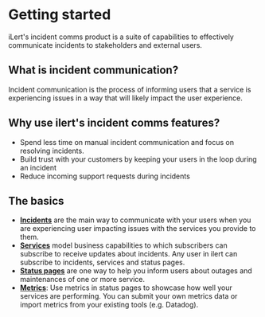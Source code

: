# Getting started

iLert's incident comms product is a suite of capabilities to effectively communicate incidents to stakeholders and external users.

## What is incident communication?

Incident communication is the process of informing users that a service is experiencing issues in a way that will likely impact the user experience.

## Why use ilert's incident comms features?

* Spend less time on manual incident communication and focus on resolving incidents.
* Build trust with your customers by keeping your users in the loop during an incident
* Reduce incoming support requests during incidents

## The basics

* [**Incidents**](incidents.md) are the main way to communicate with your users when you are experiencing user impacting issues with the services you provide to them.
* [**Services**](services.md) model business capabilities to which subscribers can subscribe to receive updates about incidents. Any user in ilert can subscribe to incidents, services and status pages.
* [**Status pages**](status-pages.md) are one way to help you inform users about outages and maintenances of one or more service.
* [**Metrics**](metrics/): Use metrics in status pages to showcase how well your services are performing. You can submit your own metrics data or import metrics from your existing tools (e.g. Datadog).
